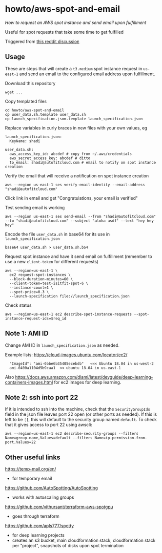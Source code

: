 # howto/aws-spot-and-email

*How to request an AWS spot instance and send email upon fulfillment*

Useful for spot requests that take some time to get fulfilled

Triggered from [this reddit discussion](https://www.reddit.com/r/aws/comments/ehm1ah/best_aws_solution_for_high_memory_usage/fckm1g5)


## Usage

These are steps that will create a `t3.medium` spot instance request in `us-east-1` and send an email to the configured email address upon fulfillment.

Download this repository

```
wget ...
```

Copy templated files

```
cd howto/aws-spot-and-email
cp user_data.sh.template user_data.sh
cp launch_specification.json.template launch_specification.json
```

Replace variables in curly braces in new files with your own values, eg

```
launch_specification.json:
  KeyName: shadi

user_data.sh:
  aws_access_key_id: abcdef # copy from ~/.aws/credentials
  aws_secret_access_key: abcdef # ditto
  to_email: shadi@autofitcloud.com # email to notify on spot instance creation
```


Verify the email that will receive a notification on spot instance creation

```
aws --region us-east-1 ses verify-email-identity --email-address "shadi@autofitcloud.com"
```

Click link in email and get "Congratulations, your email is verified"

Test sending email is working

```
aws --region us-east-1 ses send-email --from "shadi@autofitcloud.com" --to "shadi@autofitcloud.com" --subject "aloha asdf" --text "hey hey hey"
```

Encode the file `user_data.sh` in base64 for its use in `launch_specification.json`

```
base64 user_data.sh > user_data.sh.b64
```

Request spot instance and have it send email on fulfillment (remember to use a new `client-token` for different requests)

```
aws --region=us-east-1 \
  ec2 request-spot-instances \
  --block-duration-minutes=60 \
  --client-token=test-isitfit-spot-6 \
  --instance-count=1 \
  --spot-price=0.3 \
  --launch-specification file://launch_specification.json
```


Check status

```
aws --region=us-east-1 ec2 describe-spot-instance-requests --spot-instance-request-ids=$req_id
```


## Note 1: AMI ID

Change AMI ID in `launch_specification.json` as needed.

Example lists: https://cloud-images.ubuntu.com/locator/ec2/

```
  "ImageId": "ami-0bbe6b35405ecebdb"   <<< Ubuntu 18.04 in us-west-2
  ami-0400a1104d5b9caa1  << ubuntu 18.04 in us-east-1
```

Also
https://docs.aws.amazon.com/dlami/latest/devguide/deep-learning-containers-images.html
for ec2 images for deep learning.


## Note 2: ssh into port 22

If it is intended to ssh into the machine, check that the `SecurityGroupIds` field in the json file leaves port 22 open (or other ports as needed).
If this is left to be `[]`, this will default to the security group named `default`.
To check that it gives access to port 22 using awscli:

```
aws --region=us-east-1 ec2 describe-security-groups --filters Name=group-name,Values=default --filters Name=ip-permission.from-port,Values=22
```


## Other useful links

https://temp-mail.org/en/

- for temporary email


https://github.com/AutoSpotting/AutoSpotting

- works with autoscaling groups


https://github.com/vithursant/terraform-aws-spotgpu

- goes through terraform


https://github.com/apls777/spotty

- for deep learning projects
- creates an s3 bucket, main cloudformation stack, cloudformation stack per "project", snapshots of disks upon spot termination


